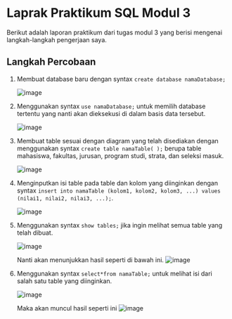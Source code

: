# Laprak Praktikum SQL Modul 3

Berikut adalah laporan praktikum dari tugas modul 3 yang berisi mengenai langkah-langkah pengerjaan saya.

## Langkah Percobaan
1. Membuat database baru dengan syntax `create database namaDatabase;`
   
   ![image](https://github.com/Aurawr/Auralia-Praktikum-DBDSQL-Modul-3/assets/133871441/0975aa43-2c76-4b05-9f16-c8b66e84eac4)
2. Menggunakan syntax `use namaDatabase;` untuk memilih database tertentu yang nanti akan dieksekusi di dalam basis data tersebut.
   
   ![image](https://github.com/Aurawr/Auralia-Praktikum-DBDSQL-Modul-3/assets/133871441/0975aa43-2c76-4b05-9f16-c8b66e84eac4)
3. Membuat table sesuai dengan diagram yang telah disediakan dengan menggunakan syntax `create table namaTable( );` berupa table mahasiswa, fakultas, jurusan, program studi, strata, dan seleksi masuk.
   
   ![image](https://github.com/Aurawr/Auralia-Praktikum-DBDSQL-Modul-3/assets/133871441/3124319a-7d48-4f30-bbb0-f96bc39bed0b)
4. Menginputkan isi table pada table dan kolom yang diinginkan dengan syntax `insert into namaTable (kolom1, kolom2, kolom3, ...) values (nilai1, nilai2, nilai3, ...);`.

   ![image](https://github.com/Aurawr/Auralia-Praktikum-DBDSQL-Modul-3/assets/133871441/fb3cec6f-bfa0-4cad-970c-d0ea7c067033)
5. Menggunakan syntax `show tables;` jika ingin melihat semua table yang telah dibuat.

   ![image](https://github.com/Aurawr/Auralia-Praktikum-DBDSQL-Modul-3/assets/133871441/85dda543-1f2c-4e27-a90f-02f58bdc761f)

   Nanti akan menunjukkan hasil seperti di bawah ini.
   ![image](https://github.com/Aurawr/Auralia-Praktikum-DBDSQL-Modul-3/assets/133871441/566826df-2efb-4e7a-99d3-075682d1d363)
6. Menggunakan syntax `select*from namaTable;` untuk melihat isi dari salah satu table yang diinginkan.
   
   ![image](https://github.com/Aurawr/Auralia-Praktikum-DBDSQL-Modul-3/assets/133871441/a7816059-3423-470f-835c-58e6ab553f92)

   Maka akan muncul hasil seperti ini
   ![image](https://github.com/Aurawr/Auralia-Praktikum-DBDSQL-Modul-3/assets/133871441/d388958d-50b7-4446-8a05-855563c990e1)






